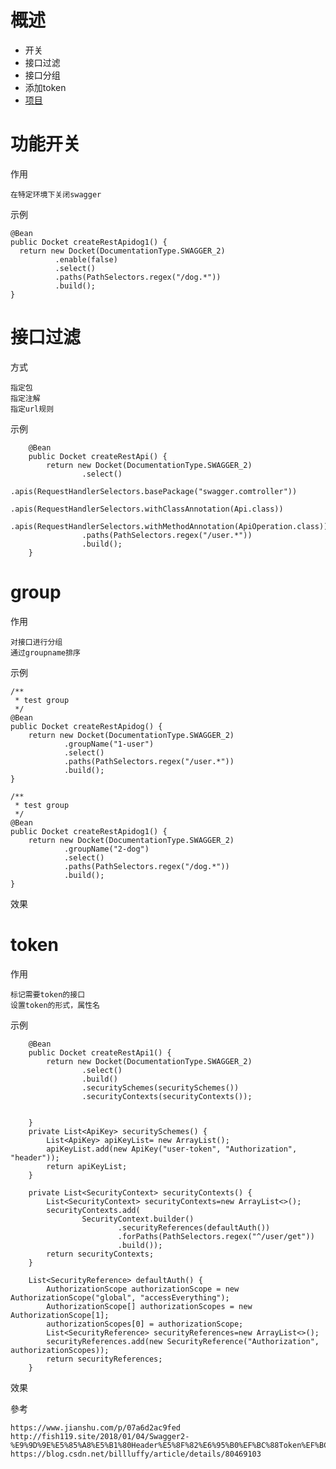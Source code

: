 
# 概述

* 开关
* 接口过滤
* 接口分组
* 添加token
* [项目](/3_demo)


# 功能开关

作用

    在特定环境下关闭swagger
    
示例    
  
    @Bean
    public Docket createRestApidog1() {
      return new Docket(DocumentationType.SWAGGER_2)
              .enable(false)
              .select()
              .paths(PathSelectors.regex("/dog.*"))
              .build();
    }


# 接口过滤

方式

    指定包
    指定注解
    指定url规则

示例

```
    @Bean
    public Docket createRestApi() {
        return new Docket(DocumentationType.SWAGGER_2)
                .select()
                .apis(RequestHandlerSelectors.basePackage("swagger.comtroller"))
                .apis(RequestHandlerSelectors.withClassAnnotation(Api.class))
                .apis(RequestHandlerSelectors.withMethodAnnotation(ApiOperation.class))
                .paths(PathSelectors.regex("/user.*"))
                .build();
    }

```

# group

作用

    对接口进行分组
    通过groupname排序

示例


    /**
     * test group
     */
    @Bean
    public Docket createRestApidog() {
        return new Docket(DocumentationType.SWAGGER_2)
                .groupName("1-user")
                .select()
                .paths(PathSelectors.regex("/user.*"))
                .build();
    }

    /**
     * test group
     */
    @Bean
    public Docket createRestApidog1() {
        return new Docket(DocumentationType.SWAGGER_2)
                .groupName("2-dog")
                .select()
                .paths(PathSelectors.regex("/dog.*"))
                .build();
    }
    

效果

[](/pic/group.png)

# token

作用

    标记需要token的接口
    设置token的形式，属性名

示例

        @Bean
        public Docket createRestApi1() {
            return new Docket(DocumentationType.SWAGGER_2)
                    .select()
                    .build()
                    .securitySchemes(securitySchemes())
                    .securityContexts(securityContexts());
    
    
        }
        private List<ApiKey> securitySchemes() {
            List<ApiKey> apiKeyList= new ArrayList();
            apiKeyList.add(new ApiKey("user-token", "Authorization", "header"));
            return apiKeyList;
        }
    
        private List<SecurityContext> securityContexts() {
            List<SecurityContext> securityContexts=new ArrayList<>();
            securityContexts.add(
                    SecurityContext.builder()
                            .securityReferences(defaultAuth())
                            .forPaths(PathSelectors.regex("^/user/get"))
                            .build());
            return securityContexts;
        }
    
        List<SecurityReference> defaultAuth() {
            AuthorizationScope authorizationScope = new AuthorizationScope("global", "accessEverything");
            AuthorizationScope[] authorizationScopes = new AuthorizationScope[1];
            authorizationScopes[0] = authorizationScope;
            List<SecurityReference> securityReferences=new ArrayList<>();
            securityReferences.add(new SecurityReference("Authorization", authorizationScopes));
            return securityReferences;
        }

效果

[](/pic/token.png)    

參考
    
    https://www.jianshu.com/p/07a6d2ac9fed
    http://fish119.site/2018/01/04/Swagger2-%E9%9D%9E%E5%85%A8%E5%B1%80Header%E5%8F%82%E6%95%B0%EF%BC%88Token%EF%BC%89%E9%85%8D%E7%BD%AE/
    https://blog.csdn.net/billluffy/article/details/80469103
